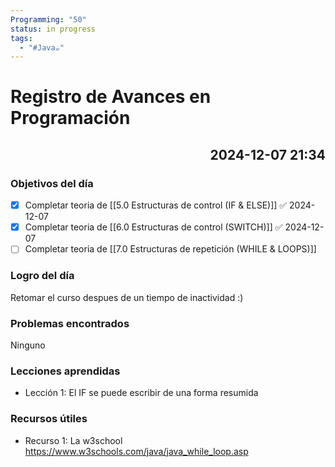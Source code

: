 ```yaml
---
Programming: "50"
status: in progress
tags:
  - "#Java☕️"
---
```

# Registro de Avances en Programación

## <p align="right">2024-12-07 21:34</p>

### Objetivos del día

- [x] Completar teoria de  [[5.0 Estructuras de control (IF & ELSE)]] ✅ 2024-12-07
- [x] Completar teoria de [[6.0 Estructuras de control (SWITCH)]] ✅ 2024-12-07
- [ ] Completar teoria de  [[7.0 Estructuras de repetición (WHILE & LOOPS)]]

### Logro del día

Retomar el curso despues de un tiempo de inactividad :) 

### Problemas encontrados

Ninguno

### Lecciones aprendidas

- Lección 1: El IF se puede escribir de una forma resumida

### Recursos útiles

- Recurso 1: La w3school  https://www.w3schools.com/java/java_while_loop.asp


